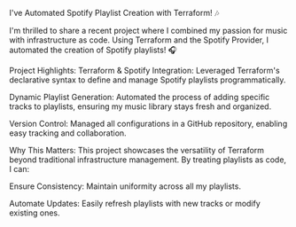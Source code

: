 I've Automated Spotify Playlist Creation with Terraform! 🎶

I'm thrilled to share a recent project where I combined my passion for music with infrastructure as code. Using Terraform and the Spotify Provider, I automated the creation of Spotify playlists! 🎧

Project Highlights:
Terraform & Spotify Integration: Leveraged Terraform's declarative syntax to define and manage Spotify playlists programmatically.

Dynamic Playlist Generation: Automated the process of adding specific tracks to playlists, ensuring my music library stays fresh and organized.

Version Control: Managed all configurations in a GitHub repository, enabling easy tracking and collaboration.

Why This Matters:
This project showcases the versatility of Terraform beyond traditional infrastructure management. By treating playlists as code, I can:

Ensure Consistency: Maintain uniformity across all my playlists.

Automate Updates: Easily refresh playlists with new tracks or modify existing ones.
